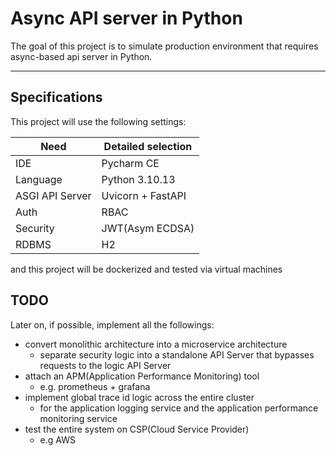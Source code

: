 # Async API server in Python

The goal of this project is to simulate production environment that requires async-based api server in Python.

---

## Specifications

This project will use the following settings:

| Need            | Detailed selection |
|-----------------|--------------------|
| IDE             | Pycharm CE         |
| Language        | Python 3.10.13     |
| ASGI API Server | Uvicorn + FastAPI  |
| Auth            | RBAC               |
| Security        | JWT(Asym ECDSA)    |
| RDBMS           | H2                 |

and this project will be dockerized and tested via virtual machines

## TODO

Later on, if possible, implement all the followings:

- convert monolithic architecture into a microservice architecture
    - separate security logic into a standalone API Server that bypasses requests to the logic API Server
- attach an APM(Application Performance Monitoring) tool
    - e.g. prometheus + grafana
- implement global trace id logic across the entire cluster
    - for the application logging service and the application performance monitoring service
- test the entire system on CSP(Cloud Service Provider)
    - e.g AWS